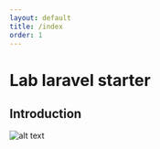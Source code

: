 ```yaml
---
layout: default
title: /index
order: 1
---
```

<!--  -->
# Lab laravel starter
<!-- new slide -->

## Introduction 
<!-- new slide -->

![alt text](./Introduction/images/Presentation-rafiki.png)
<!-- new slide -->
